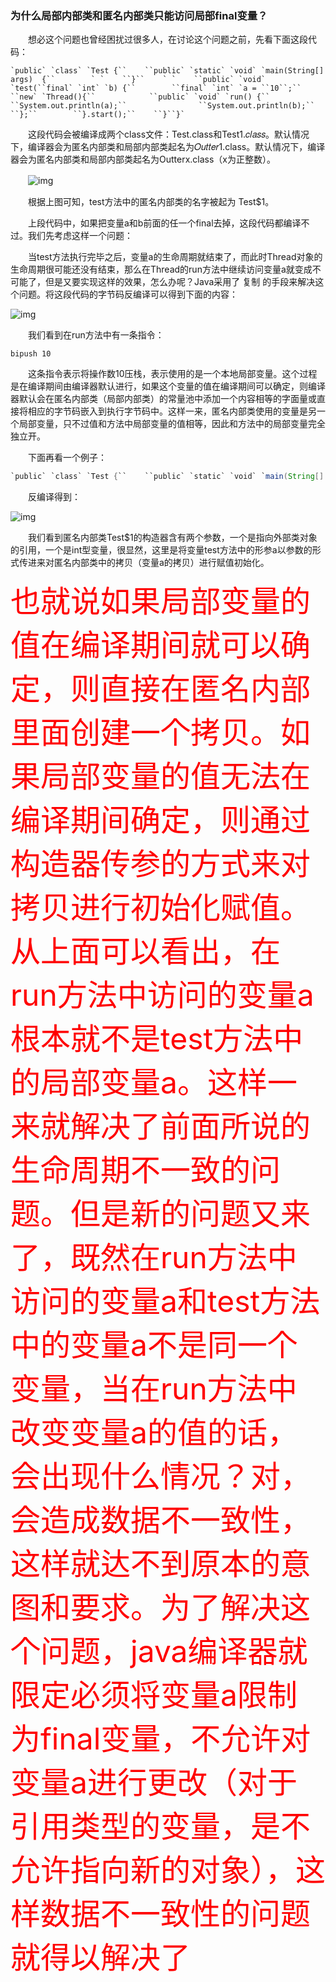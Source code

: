 ###  为什么局部内部类和匿名内部类只能访问局部final变量？

　　想必这个问题也曾经困扰过很多人，在讨论这个问题之前，先看下面这段代码：

```
`public` `class` `Test {``    ``public` `static` `void` `main(String[] args)  {``        ` `    ``}``    ` `    ``public` `void` `test(``final` `int` `b) {``        ``final` `int` `a = ``10``;``        ``new` `Thread(){``            ``public` `void` `run() {``                ``System.out.println(a);``                ``System.out.println(b);``            ``};``        ``}.start();``    ``}``}`
```

　　这段代码会被编译成两个class文件：Test.class和Test1.𝑐𝑙𝑎𝑠𝑠。默认情况下，编译器会为匿名内部类和局部内部类起名为𝑂𝑢𝑡𝑡𝑒𝑟1.class。默认情况下，编译器会为匿名内部类和局部内部类起名为Outterx.class（x为正整数）。

　　![img](https://images0.cnblogs.com/i/288799/201407/021900556994393.jpg)

　　根据上图可知，test方法中的匿名内部类的名字被起为 Test$1。

　　上段代码中，如果把变量a和b前面的任一个final去掉，这段代码都编译不过。我们先考虑这样一个问题：

　　当test方法执行完毕之后，变量a的生命周期就结束了，而此时Thread对象的生命周期很可能还没有结束，那么在Thread的run方法中继续访问变量a就变成不可能了，但是又要实现这样的效果，怎么办呢？Java采用了 复制  的手段来解决这个问题。将这段代码的字节码反编译可以得到下面的内容：

![img](../image/021939271846598.png)

　　我们看到在run方法中有一条指令：

```
bipush 10
```

　　这条指令表示将操作数10压栈，表示使用的是一个本地局部变量。这个过程是在编译期间由编译器默认进行，如果这个变量的值在编译期间可以确定，则编译器默认会在匿名内部类（局部内部类）的常量池中添加一个内容相等的字面量或直接将相应的字节码嵌入到执行字节码中。这样一来，匿名内部类使用的变量是另一个局部变量，只不过值和方法中局部变量的值相等，因此和方法中的局部变量完全独立开。

　　下面再看一个例子：

```java
`public` `class` `Test {``    ``public` `static` `void` `main(String[] args)  {``        ` `    ``}``    ` `    ``public` `void` `test(``final` `int` `a) {``        ``new` `Thread(){``            ``public` `void` `run() {``                ``System.out.println(a);``            ``};``        ``}.start();``    ``}``}`
```

　　反编译得到：

![img](../image/021950384493440.png)

　　我们看到匿名内部类Test$1的构造器含有两个参数，一个是指向外部类对象的引用，一个是int型变量，很显然，这里是将变量test方法中的形参a以参数的形式传进来对匿名内部类中的拷贝（变量a的拷贝）进行赋值初始化。

<font color=red size=14>也就说如果局部变量的值在编译期间就可以确定，则直接在匿名内部里面创建一个拷贝。如果局部变量的值无法在编译期间确定，则通过构造器传参的方式来对拷贝进行初始化赋值。从上面可以看出，在run方法中访问的变量a根本就不是test方法中的局部变量a。这样一来就解决了前面所说的 生命周期不一致的问题。但是新的问题又来了，既然在run方法中访问的变量a和test方法中的变量a不是同一个变量，当在run方法中改变变量a的值的话，会出现什么情况？对，会造成数据不一致性，这样就达不到原本的意图和要求。为了解决这个问题，java编译器就限定必须将变量a限制为final变量，不允许对变量a进行更改（对于引用类型的变量，是不允许指向新的对象），这样数据不一致性的问题就得以解决了</font>　　